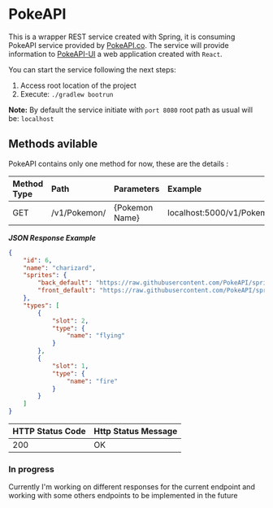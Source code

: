 # PokeAPI
This is a wrapper REST service created with Spring, it is consuming PokeAPI service provided by [PokeAPI.co](https://pokeapi.co/).
The service will provide information to [PokeAPI-UI](https://github.com/Dnel93/PokeAPI-UI) a web application created with `React`.

You can start the service following the next steps:
1. Access root location of the project
2. Execute: `./gradlew bootrun`

__Note:__ By default the service initiate with `port 8080` root path as usual will be: `localhost`

## Methods avilable
PokeAPI contains only one method for now, these are the details :

| Method Type        | Path           | Parameters      | Example                             |
|:------------------ |:-------------- |:--------------- |:----------------------------------- |
| GET                | /v1/Pokemon/   | {Pokemon Name}  | localhost:5000/v1/Pokemon/Charizard   |

___JSON Response Example___
```json
{
    "id": 6,
    "name": "charizard",
    "sprites": {
        "back_default": "https://raw.githubusercontent.com/PokeAPI/sprites/master/sprites/pokemon/back/6.png",
        "front_default": "https://raw.githubusercontent.com/PokeAPI/sprites/master/sprites/pokemon/6.png"
    },
    "types": [
        {
            "slot": 2,
            "type": {
                "name": "flying"
            }
        },
        {
            "slot": 1,
            "type": {
                "name": "fire"
            }
        }
    ]
}
```

| HTTP Status Code | Http Status Message |
|:---------------- |:------------------- |
| 200              | OK                  |


### In progress
Currently I'm working on different responses for the current endpoint and working with some others endpoints to be implemented in the future
